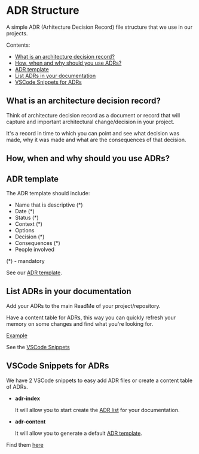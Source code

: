 # ADR Structure

A simple ADR (Arhitecture Decision Record) file structure that we use in our projects. 

Contents:

  - [What is an architecture decision record?](#what-is-an-architecture-decision-record)
  - [How, when and why should you use ADRs?](#how-when-and-why-should-you-use-adrs)
  - [ADR template](#adr-template)
  - [List ADRs in your documentation](#list-adrs-in-your-documentation)
  - [VSCode Snippets for ADRs](#vscode-snippets-for-adrs)

## What is an architecture decision record?
Think of architecture decision record as a document or record that will capture and important architectural change/decision in your project. 

It's a record in time to which you can point and see what decision was made, why it was made and what are the consequences of that decision. 

## How, when and why should you use ADRs?


## ADR template
The ADR template should include:
- Name that is descriptive (*)
- Date (*)
- Status (*)
- Context (*)
- Options
- Decision (*)
- Consequences (*)
- People involved

(*) - mandatory

See our [ADR template](docs/adr/0001-ADRNameDescriptive.md).

## List ADRs in your documentation
Add your ADRs to the main ReadMe of your project/repository. 

Have a content table for ADRs, this way you can quickly refresh your memory on some changes and find what you're looking for. 

[Example](README-example.md)

See the [VSCode Snippets](#vscode-snippets-for-adrs) 


## VSCode Snippets for ADRs
We have 2 VSCode snippets to easy add ADR files or create a content table of ADRs. 
- **adr-index**
  
  It will allow you to start create the [ADR list](#list-adrs-in-your-documentation) for your documentation.

- **adr-content**
  
  It will allow you to generate a default [ADR template](#adr-template).

Find them [here](VSCode-Snippets.md)

